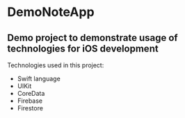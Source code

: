 # DemoNoteApp
## Demo project to demonstrate usage of technologies for iOS development 
Technologies used in this project:
 - Swift language
 - UIKit
 - CoreData
 - Firebase
 - Firestore
